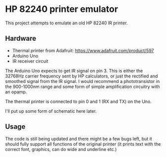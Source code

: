 # HP 82240 printer emulator

This project attempts to emulate an old HP 82240 IR printer.

## Hardware

* Thermal printer from Adafruit: https://www.adafruit.com/product/597
* Arduino Uno
* IR receiver circuit

The Arduino Uno expects to get IR signal on pin 3. This is either the 32768Hz carrier frequency sent by HP calculators, or just the rectified and smoothed signal from the IR signal. I would recommend a phototransistor in the 900-1000nm range and some form of simple amplification circuitry with an opamp.

The thermal printer is connected to pin 0 and 1 (RX and TX) on the Uno.

I'll put up some form of schematic here later.

## Usage

The code is still being updated and there might be a few bugs left, but it should fully support all functions of the original printer (it prints text with the correct font, graphics, can do wide and underline etc.)

